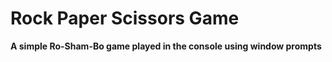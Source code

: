 # **Rock Paper Scissors Game**


**A simple Ro-Sham-Bo game played in the console using window prompts**